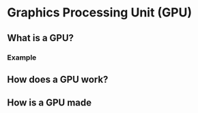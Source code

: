 # Graphics Processing Unit (GPU)

## What is a GPU?

### Example

## How does a GPU work?

## How is a GPU made

